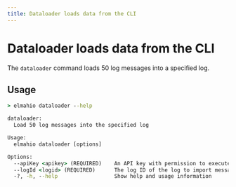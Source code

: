 ```yaml
---
title: Dataloader loads data from the CLI
---
```


# Dataloader loads data from the CLI

The `dataloader` command loads 50 log messages into a specified log.

## Usage

```cmd
> elmahio dataloader --help

dataloader:
  Load 50 log messages into the specified log

Usage:
  elmahio dataloader [options]

Options:
  --apiKey <apikey> (REQUIRED)    An API key with permission to execute the command
  --logId <logid> (REQUIRED)      The log ID of the log to import messages into
  -?, -h, --help                  Show help and usage information
```